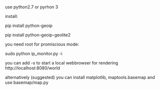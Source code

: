 use python2.7 or pyrhon 3

install:

pip install python-geoip

pip install python-geoip-geolite2

you need root for promiscious mode:

sudo python ip_monitor.py -i <device>

you can add  -s to start a local webbrowser for rendering http://localhost:8080/world

alternatively (suggested) you can install matplotlib, maptools.basemap and use basemap/map.py
